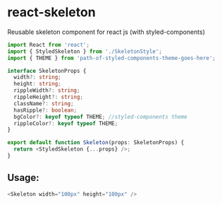 # react-skeleton
Reusable skeleton component for react js (with styled-components)

```ts
import React from 'react';
import { StyledSkeleton } from './SkeletonStyle';
import { THEME } from 'path-of-styled-components-theme-goes-here';

interface SkeletonProps {
  width?: string;
  height: string;
  rippleWidth?: string;
  rippleHeight?: string;
  className?: string;
  hasRipple?: boolean;
  bgColor?: keyof typeof THEME; //styled-components theme
  rippleColor?: keyof typeof THEME;
}

export default function Skeleton(props: SkeletonProps) {
  return <StyledSkeleton {...props} />;
}
```

## Usage:
```ts
<Skeleton width="100px" height="100px" />
```
